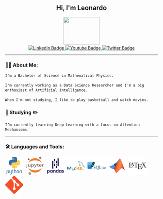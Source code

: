 <div id="header" align="center">
  <h2> Hi, I'm Leonardo </h2>
  <img src="https://media.giphy.com/media/fhAwk4DnqNgw8/giphy.gif" width="120" height="90"/>
</div>
<div id="badges" align="center">
  <a href="https://www.linkedin.com/in/leonardo-cesar/">
    <img src="https://img.shields.io/badge/LinkedIn-blue?style=for-the-badge&logo=linkedin&logoColor=white" alt="LinkedIn Badge"/>
  </a>
  <a href="https://coderleonardo.github.io/">
    <img src="https://img.shields.io/badge/Github%20Page-green?style=for-the-badge&logo=appveyor&logoColor=white" alt="Youtube Badge"/>
  </a>
  <a href="https://twitter.com/coderleonardo">
    <img src="https://img.shields.io/badge/Twitter-blue?style=for-the-badge&logo=twitter&logoColor=white" alt="Twitter Badge"/>
  </a>
</div>

---

### :man_technologist: About Me: 

    I'm a Bachelor of Science in Mathematical Physics.

    I'm currently working as a Data Science Researcher and I'm a big enthusiast of Artificial Intelligence.

    When I'm not studying, I like to play basketball and watch movies.

### :page_with_curl: Studying :pencil2:

    I’m currently learning Deep Learning with a focus on Attention Mechanisms.
    
---

### :hammer_and_wrench: Languages and Tools:

<div>
  <img src="https://github.com/devicons/devicon/blob/master/icons/python/python-original-wordmark.svg" title="Python" alt="Python" width="60" height="60"/>&nbsp;
  <img src="https://github.com/devicons/devicon/blob/master/icons/jupyter/jupyter-original-wordmark.svg" title="Jupyter" alt="Jupyter" width="60" height="60"/>&nbsp;
  <img src="https://github.com/devicons/devicon/blob/master/icons/pandas/pandas-original-wordmark.svg" title="Pandas" alt="Pandas" width="60" height="60"/>&nbsp;
  <img src="https://github.com/devicons/devicon/blob/master/icons/mysql/mysql-original-wordmark.svg" title="MySQL" alt="MySQL" width="60" height="60"/>&nbsp;
  <img src="https://github.com/devicons/devicon/blob/master/icons/sqlite/sqlite-original-wordmark.svg" title="SQLite" alt="SQLite" width="60" height="60"/>&nbsp;
  <img src="https://github.com/devicons/devicon/blob/master/icons/matlab/matlab-original.svg" title="Matlab" alt="Matlab" width="60" height="60"/>&nbsp;
  <img src="https://github.com/devicons/devicon/blob/master/icons/latex/latex-original.svg" title="Latex" alt="Latex" width="60" height="60"/>&nbsp;
  <img src="https://github.com/devicons/devicon/blob/master/icons/git/git-original.svg" title="Git" alt="Git" width="60" height="60"/>&nbsp;
</div>




